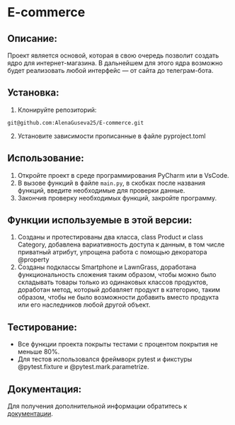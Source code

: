 # E-commerce

## Описание:

Проект является основой, которая в свою очередь позволит создать ядро для интернет-магазина. В дальнейшем для этого ядра
возможно будет реализовать любой интерфейс — от сайта до телеграм-бота.


## Установка:

1. Клонируйте репозиторий:
```
git@github.com:AlenaGuseva25/E-commerce.git
```
2. Установите зависимости прописанные в файле pyproject.toml


## Использование:

1. Откройте проект в среде программирования PyCharm или в VsCode.
2. В вызове функций в файле `main.py`, в скобках после названия функций, введите необходимые для проверки данные.
3. Закончив проверку необходимых функций, закройте программу.

## Функции используемые в этой версии:

1. Созданы и протестированы два класса, class Product и class Category, добавлена вариативность доступа к данным, в том
   числе приватный атрибут, упрощена работа с помощью декоратора @property
2. Созданы подклассы Smartphone и LawnGrass, доработана функциональность сложения таким образом, чтобы можно было 
   складывать товары только из одинаковых классов продуктов, доработан метод, который добавляет продукт в категорию, 
   таким образом, чтобы не было возможности добавить вместо продукта или его наследников любой другой объект.

## Тестирование:

* Все функции проекта покрыты тестами с процентом покрытия не меньше 80%.
* Для тестов использовался фреймворк pytest и фикстуры @pytest.fixture и @pytest.mark.parametrize.

## Документация:

Для получения дополнительной информации обратитесь к [документации](docs/README.md).